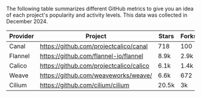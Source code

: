 <!-- releaseTask -->
The following table summarizes different GitHub metrics to give you an idea of each project's popularity and activity levels. This data was collected in December 2024.

| Provider | Project | Stars | Forks | Contributors |
| ---- | ---- | ---- | ---- | ---- |
| Canal | https://github.com/projectcalico/canal | 718 | 100 | 20 |
| Flannel | https://github.com/flannel-io/flannel | 8.9k | 2.9k | 234 |
| Calico | https://github.com/projectcalico/calico | 6.1k | 1.4k | 360 |
| Weave | https://github.com/weaveworks/weave/ | 6.6k | 672 | 84 |
| Cilium | https://github.com/cilium/cilium | 20.5k | 3k | 868 |
